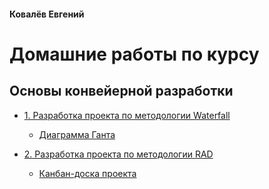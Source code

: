 #### Ковалёв Евгений
# Домашние работы по курсу
## Основы конвейерной разработки

- [1. Разработка проекта по методологии Waterfall](./hw1/project.md)
  - [Диаграмма Ганта](./hw1/project.md#5-%D0%B4%D0%B8%D0%B0%D0%B3%D1%80%D0%B0%D0%BC%D0%BC%D0%B0-%D0%B3%D0%B0%D0%BD%D1%82%D0%B0)

- [2. Разработка проекта по методологии RAD](./hw2/project2.md)
  - [Канбан-доска проекта](https://ru.yougile.com/board/ici9ndjjde3o)

